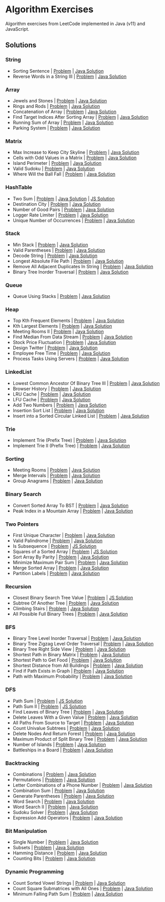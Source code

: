 # Algorithm Exercises
Algorithm exercises from LeetCode implemented in Java (v11) and JavaScript.

## Solutions

### String
- Sorting Sentence | [Problem](https://leetcode.com/problems/sorting-the-sentence) | [Java Solution](src/javacode/solutions/SortingSentence.java)
- Reverse Words in a String III | [Problem](https://leetcode.com/problems/reverse-words-in-a-string-iii) | [Java Solution](src/javacode/solutions/ReverseWordsInStringIII.java)

### Array
- Jewels and Stones | [Problem](https://leetcode.com/problems/jewels-and-stones) | [Java Solution](src/javacode/solutions/JewelsAndStones.java)
- Rings and Rods | [Problem](https://leetcode.com/problems/rings-and-rods) | [Java Solution](src/javacode/solutions/RingsAndRods.java)
- Concatenation of Array | [Problem](https://leetcode.com/problems/concatenation-of-array) | [Java Solution](src/javacode/solutions/ConcatenationOfArray.java)
- Find Target Indices After Sorting Array | [Problem](https://leetcode.com/problems/find-target-indices-after-sorting-array) | [Java Solution](src/javacode/solutions/FindTargetIndices.java)
- Running Sum of Array | [Problem](https://leetcode.com/problems/running-sum-of-1d-array) | [Java Solution](src/javacode/solutions/RunningSumOfArray.java)
- Parking System | [Problem](https://leetcode.com/problems/design-parking-system) | [Java Solution](src/javacode/solutions/ParkingSystem.java)

### Matrix
- Max Increase to Keep City Skyline | [Problem](https://leetcode.com/problems/max-increase-to-keep-city-skyline) | [Java Solution](src/javacode/solutions/MaxIncreaseToKeepCitySkyline.java)
- Cells with Odd Values in a Matrix | [Problem](https://leetcode.com/problems/cells-with-odd-values-in-a-matrix) | [Java Solution](src/javacode/solutions/OddCellsInMatrix.java)
- Island Perimeter | [Problem](https://leetcode.com/problems/island-perimeter) | [Java Solution](src/javacode/solutions/IslandPerimeter.java)
- Valid Sudoku | [Problem](https://leetcode.com/problems/valid-sudoku) | [Java Solution](src/javacode/solutions/ValidSudoku.java)
- Where Will the Ball Fall | [Problem](https://leetcode.com/problems/where-will-the-ball-fall) | [Java Solution](src/javacode/solutions/WhereWillTheBallFall.java)

### HashTable
- Two Sum | [Problem](https://leetcode.com/problems/two-sum) | [Java Solution](src/javacode/solutions/TwoSum.java) | [JS Solution](src/javascript/solutions/twoSum.js)
- Destination City | [Problem](https://leetcode.com/problems/destination-city) | [Java Solution](src/javacode/solutions/DestinationCity.java)
- Number of Good Pairs | [Problem](https://leetcode.com/problems/number-of-good-pairs) | [Java Solution](src/javacode/solutions/NumberOfGoodPairs.java)
- Logger Rate Limiter | [Problem](https://leetcode.com/problems/logger-rate-limiter) | [Java Solution](src/javacode/solutions/Logger.java)
- Unique Number of Occurrences | [Problem](https://leetcode.com/problems/unique-number-of-occurrences) | [Java Solution](src/javacode/solutions/UniqueNumberOfOccurrences.java)

### Stack
- Min Stack | [Problem](https://leetcode.com/problems/min-stack) | [Java Solution](src/javacode/solutions/MinStack.java)
- Valid Parentheses | [Problem](https://leetcode.com/problems/valid-parentheses) | [Java Solution](src/javacode/solutions/ValidParentheses.java)
- Decode String | [Problem](https://leetcode.com/problems/decode-string) | [Java Solution](src/javacode/solutions/DecodeString.java)
- Longest Absolute File Path | [Problem](https://leetcode.com/problems/longest-absolute-file-path) | [Java Solution](src/javacode/solutions/LongestAbsoluteFilePath.java)
- Remove All Adjacent Duplicates In String | [Problem](https://leetcode.com/problems/remove-all-adjacent-duplicates-in-string) | [Java Solution](src/javacode/solutions/RemoveDuplicatesInString.java)
- Binary Tree Inorder Traversal | [Problem](https://leetcode.com/problems/binary-tree-inorder-traversal) | [Java Solution](src/javacode/solutions/BinaryTreeInorderTraversal.java)

### Queue
- Queue Using Stacks | [Problem](https://leetcode.com/problems/implement-queue-using-stacks) | [Java Solution](src/javacode/solutions/QueueUsingStacks.java)

### Heap
- Top Kth Frequent Elements | [Problem](https://leetcode.com/problems/top-k-frequent-elements) | [Java Solution](src/javacode/solutions/TopKthFrequentElements.java)
- Kth Largest Elements | [Problem](https://leetcode.com/problems/kth-largest-element-in-an-array) | [Java Solution](src/javacode/solutions/KthLargestElement.java)
- Meeting Rooms II | [Problem](https://leetcode.com/problems/meeting-rooms-ii) | [Java Solution](src/javacode/solutions/MeetingRoomsII.java)
- Find Median From Data Stream | [Problem](https://leetcode.com/problems/find-median-from-data-stream) | [Java Solution](src/javacode/solutions/FindMedianFromDataStream.java)
- Stock Price Fluctuation | [Problem](https://leetcode.com/problems/stock-price-fluctuation) | [Java Solution](src/javacode/solutions/StockPrice.java)
- Design Twitter | [Problem](https://leetcode.com/problems/design-twitter) | [Java Solution](src/javacode/solutions/Twitter.java)
- Employee Free Time | [Problem](https://leetcode.com/problems/employee-free-time) | [Java Solution](src/javacode/solutions/EmployeeFreeTime.java)
- Process Tasks Using Servers | [Problem](https://leetcode.com/problems/process-tasks-using-servers) | [Java Solution](src/javacode/solutions/ProcessTasksUsingServers.java)

### LinkedList
- Lowest Common Ancestor Of Binary Tree III | [Problem](https://leetcode.com/problems/lowest-common-ancestor-of-a-binary-tree-iii) | [Java Solution](src/javacode/solutions/LowestCommonAncestorOfBinaryTreeIII.java)
- Browser History | [Problem](https://leetcode.com/problems/design-browser-history) | [Java Solution](src/javacode/solutions/BrowserHistory.java)
- LRU Cache | [Problem](https://leetcode.com/problems/lru-cache) | [Java Solution](src/javacode/solutions/LRUCache.java)
- LFU Cache | [Problem](https://leetcode.com/problems/lfu-cache) | [Java Solution](src/javacode/solutions/LFUCache.java)
- Add Two Numbers | [Problem](https://leetcode.com/problems/add-two-numbers) | [Java Solution](src/javacode/solutions/AddTwoNumbers.java)
- Insertion Sort List | [Problem](https://leetcode.com/problems/insertion-sort-list) | [Java Solution](src/javacode/solutions/InsertionSortList.java)
- Insert into a Sorted Circular Linked List | [Problem](https://leetcode.com/problems/insert-into-a-sorted-circular-linked-list) | [Java Solution](src/javacode/solutions/InsertIntoSortedCircularLinkedList.java)

### Trie
- Implement Trie (Prefix Tree) | [Problem](https://leetcode.com/problems/implement-trie-prefix-tree) | [Java Solution](src/javacode/solutions/Trie.java)
- Implement Trie II (Prefix Tree) | [Problem](https://leetcode.com/problems/implement-trie-ii-prefix-tree) | [Java Solution](src/javacode/solutions/TrieII.java)

### Sorting
- Meeting Rooms | [Problem](https://leetcode.com/problems/meeting-rooms) | [Java Solution](src/javacode/solutions/MeetingRooms.java)
- Merge Intervals | [Problem](https://leetcode.com/problems/merge-intervals) | [Java Solution](src/javacode/solutions/MergeIntervals.java)
- Group Anagrams | [Problem](https://leetcode.com/problems/group-anagrams) | [Java Solution](src/javacode/solutions/GroupAnagrams.java)

### Binary Search
- Convert Sorted Array To BST | [Problem](https://leetcode.com/problems/convert-sorted-array-to-binary-search-tree) | [Java Solution](src/javacode/solutions/ConvertSortedArrayToBST.java)
- Peak Index in a Mountain Array | [Problem](https://leetcode.com/problems/peak-index-in-a-mountain-array) | [Java Solution](src/javacode/solutions/PeakIndexInMountainArray.java)

### Two Pointers
- First Unique Character | [Problem](https://leetcode.com/problems/first-unique-character-in-a-string) | [Java Solution](src/javacode/solutions/FirstUniqueCharacter.java)
- Valid Palindrome | [Problem](https://leetcode.com/problems/valid-palindrome) | [Java Solution](src/javacode/solutions/ValidPalindrome.java)
- Is Subsequence | [Problem](https://leetcode.com/problems/is-subsequence) | [JS Solution](src/javascript/solutions/isSubsequence.js)
- Squares of a Sorted Array | [Problem](https://leetcode.com/problems/squares-of-a-sorted-array) | [JS Solution](src/javascript/solutions/sortedSquares.js)
- Sort Array By Parity | [Problem](https://leetcode.com/problems/sort-array-by-parity) | [Java Solution](src/javacode/solutions/SortArrayByParity.java)
- Minimize Maximum Pair Sum | [Problem](https://leetcode.com/problems/minimize-maximum-pair-sum-in-array) | [Java Solution](src/javacode/solutions/MinimizeMaximumPairSum.java)
- Merge Sorted Array | [Problem](https://leetcode.com/problems/merge-sorted-array) | [Java Solution](src/javacode/solutions/MergeSortedArray.java)
- Partition Labels | [Problem](https://leetcode.com/problems/partition-labels) | [Java Solution](src/javacode/solutions/PartitionLabels.java)

### Recursion
- Closest Binary Search Tree Value | [Problem](https://leetcode.com/problems/closest-binary-search-tree-value) | [JS Solution](src/javascript/solutions/findClosestValueInBst.js)
- Subtree Of Another Tree | [Problem](https://leetcode.com/problems/subtree-of-another-tree) | [Java Solution](src/javacode/solutions/SubtreeOfAnotherTree.java)
- Climbing Stairs | [Problem](https://leetcode.com/problems/climbing-stairs) | [Java Solution](src/javacode/solutions/ClimbingStairs.java)
- All Possible Full Binary Trees | [Problem](https://leetcode.com/problems/all-possible-full-binary-trees) | [Java Solution](src/javacode/solutions/AllPossibleFullBinaryTrees.java)

### BFS
- Binary Tree Level Inorder Traversal | [Problem](https://leetcode.com/problems/binary-tree-level-order-traversal) | [Java Solution](src/javacode/solutions/BinaryTreeLevelOrderTraversal.java)
- Binary Tree Zigzag Level Order Traversal | [Problem](https://leetcode.com/problems/binary-tree-zigzag-level-order-traversal) | [Java Solution](src/javacode/solutions/BinaryTreeZigzagLevelOrderTraversal.java)
- Binary Tree Right Side View | [Problem](https://leetcode.com/problems/binary-tree-right-side-view) | [Java Solution](src/javacode/solutions/BinaryTreeRightSideView.java)
- Shortest Path in Binary Matrix | [Problem](https://leetcode.com/problems/shortest-path-in-binary-matrix) | [Java Solution](src/javacode/solutions/ShortestPathInBinaryMatrix.java)
- Shortest Path to Get Food | [Problem](https://leetcode.com/problems/shortest-path-to-get-food) | [Java Solution](src/javacode/solutions/ShortestPathToGetFood.java)
- Shortest Distance from All Buildings | [Problem](https://leetcode.com/problems/shortest-distance-from-all-buildings) | [Java Solution](src/javacode/solutions/ShortestDistanceFromAllBuildings.java)
- Find if Path Exists in Graph | [Problem](https://leetcode.com/problems/find-if-path-exists-in-graph) | [Java Solution](src/javacode/solutions/FindIfPathExistsInGraph.java)
- Path with Maximum Probability | [Problem](https://leetcode.com/problems/path-with-maximum-probability) | [Java Solution](src/javacode/solutions/PathWithMaximumProbability.java)

### DFS
- Path Sum | [Problem](https://leetcode.com/problems/path-sum) | [JS Solution](src/javascript/solutions/pathSum.js)
- Path Sum II | [Problem](https://leetcode.com/problems/path-sum-ii) | [JS Solution](src/javascript/solutions/pathSum2.js)
- Find Leaves of Binary Tree | [Problem](https://leetcode.com/problems/find-leaves-of-binary-tree) | [Java Solution](src/javacode/solutions/FindLeavesOfBinaryTree.java)
- Delete Leaves With a Given Value | [Problem](https://leetcode.com/problems/delete-leaves-with-a-given-value) | [Java Solution](src/javacode/solutions/DeleteLeavesWithGivenValue.java)
- All Paths From Source to Target | [Problem](https://leetcode.com/problems/all-paths-from-source-to-target) | [Java Solution](src/javacode/solutions/AllPathsFromSourceToTarget.java)
- Count Univalue Subtrees | [Problem](https://leetcode.com/problems/count-univalue-subtrees) | [Java Solution](src/javacode/solutions/CountUnivalueSubtrees.java)
- Delete Nodes And Return Forest | [Problem](https://leetcode.com/problems/delete-nodes-and-return-forest) | [Java Solution](src/javacode/solutions/DeleteNodesAndReturnForest.java)
- Maximum Product of Split Binary Tree | [Problem](https://leetcode.com/problems/maximum-product-of-splitted-binary-tree) | [Java Solution](src/javacode/solutions/MaximumProductOfSplitBinaryTree.java)
- Number of Islands | [Problem](https://leetcode.com/problems/number-of-islands) | [Java Solution](src/javacode/solutions/NumberOfIslands.java)
- Battleships in a Board | [Problem](https://leetcode.com/problems/battleships-in-a-board) | [Java Solution](src/javacode/solutions/BattleshipsInBoard.java)

### Backtracking
- Combinations | [Problem](https://leetcode.com/problems/combinations) | [Java Solution](src/javacode/solutions/Combinations.java)
- Permutations | [Problem](https://leetcode.com/problems/permutations) | [Java Solution](src/javacode/solutions/Permutations.java)
- Letter Combinations of a Phone Number | [Problem](https://leetcode.com/problems/letter-combinations-of-a-phone-number) | [Java Solution](src/javacode/solutions/LetterCombinationsOfPhoneNumber.java)
- Combination Sum | [Problem](https://leetcode.com/problems/combination-sum) | [Java Solution](src/javacode/solutions/CombinationSum.java)
- Generate Parentheses | [Problem](https://leetcode.com/problems/generate-parentheses) | [Java Solution](src/javacode/solutions/GenerateParentheses.java)
- Word Search | [Problem](https://leetcode.com/problems/word-search) | [Java Solution](src/javacode/solutions/WordSearch.java)
- Word Search II | [Problem](https://leetcode.com/problems/word-search-ii) | [Java Solution](src/javacode/solutions/WordSearchII.java)
- Sudoku Solver | [Problem](https://leetcode.com/problems/sudoku-solver) | [Java Solution](src/javacode/solutions/SudokuSolver.java)
- Expression Add Operators | [Problem](https://leetcode.com/problems/expression-add-operators) | [Java Solution](src/javacode/solutions/ExpressionAddOperators.java)

### Bit Manipulation
- Single Number | [Problem](https://leetcode.com/problems/single-number) | [Java Solution](src/javacode/solutions/SingleNumber.java)
- Subsets | [Problem](https://leetcode.com/problems/subsets) | [Java Solution](src/javacode/solutions/Subsets.java)
- Hamming Distance | [Problem](https://leetcode.com/problems/hamming-distance) | [Java Solution](src/javacode/solutions/HammingDistance.java)
- Counting Bits | [Problem](https://leetcode.com/problems/counting-bits) | [Java Solution](src/javacode/solutions/CountingBits.java)

### Dynamic Programming
- Count Sorted Vowel Strings | [Problem](https://leetcode.com/problems/count-sorted-vowel-strings) | [Java Solution](src/javacode/solutions/CountSortedVowelStrings.java)
- Count Square Submatrices with All Ones | [Problem](https://leetcode.com/problems/count-square-submatrices-with-all-ones) | [Java Solution](src/javacode/solutions/CountSquareSubmatrices.java)
- Minimum Falling Path Sum | [Problem](https://leetcode.com/problems/minimum-falling-path-sum) | [Java Solution](src/javacode/solutions/MinimumFallingPathSum.java)
